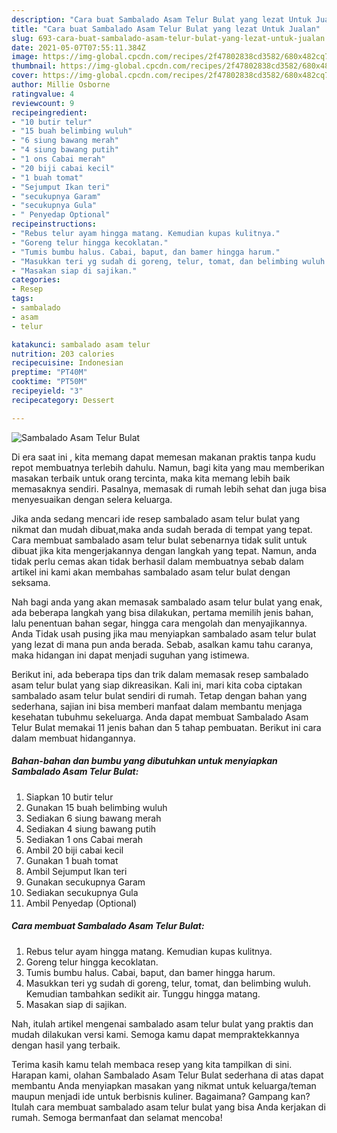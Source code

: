```yaml
---
description: "Cara buat Sambalado Asam Telur Bulat yang lezat Untuk Jualan"
title: "Cara buat Sambalado Asam Telur Bulat yang lezat Untuk Jualan"
slug: 693-cara-buat-sambalado-asam-telur-bulat-yang-lezat-untuk-jualan
date: 2021-05-07T07:55:11.384Z
image: https://img-global.cpcdn.com/recipes/2f47802838cd3582/680x482cq70/sambalado-asam-telur-bulat-foto-resep-utama.jpg
thumbnail: https://img-global.cpcdn.com/recipes/2f47802838cd3582/680x482cq70/sambalado-asam-telur-bulat-foto-resep-utama.jpg
cover: https://img-global.cpcdn.com/recipes/2f47802838cd3582/680x482cq70/sambalado-asam-telur-bulat-foto-resep-utama.jpg
author: Millie Osborne
ratingvalue: 4
reviewcount: 9
recipeingredient:
- "10 butir telur"
- "15 buah belimbing wuluh"
- "6 siung bawang merah"
- "4 siung bawang putih"
- "1 ons Cabai merah"
- "20 biji cabai kecil"
- "1 buah tomat"
- "Sejumput Ikan teri"
- "secukupnya Garam"
- "secukupnya Gula"
- " Penyedap Optional"
recipeinstructions:
- "Rebus telur ayam hingga matang. Kemudian kupas kulitnya."
- "Goreng telur hingga kecoklatan."
- "Tumis bumbu halus. Cabai, baput, dan bamer hingga harum."
- "Masukkan teri yg sudah di goreng, telur, tomat, dan belimbing wuluh. Kemudian tambahkan sedikit air. Tunggu hingga matang."
- "Masakan siap di sajikan."
categories:
- Resep
tags:
- sambalado
- asam
- telur

katakunci: sambalado asam telur 
nutrition: 203 calories
recipecuisine: Indonesian
preptime: "PT40M"
cooktime: "PT50M"
recipeyield: "3"
recipecategory: Dessert

---
```



![Sambalado Asam Telur Bulat](https://img-global.cpcdn.com/recipes/2f47802838cd3582/680x482cq70/sambalado-asam-telur-bulat-foto-resep-utama.jpg)

Di era  saat ini , kita memang dapat memesan makanan praktis tanpa kudu repot membuatnya terlebih dahulu. Namun, bagi kita yang mau memberikan masakan terbaik untuk orang tercinta, maka kita memang lebih baik memasaknya sendiri. Pasalnya, memasak di rumah lebih sehat dan juga bisa menyesuaikan dengan selera keluarga.

Jika anda sedang mencari ide resep sambalado asam telur bulat yang nikmat dan mudah dibuat,maka anda sudah berada di tempat yang tepat. Cara membuat sambalado asam telur bulat  sebenarnya tidak sulit untuk dibuat jika kita mengerjakannya dengan langkah yang tepat. Namun, anda tidak perlu cemas akan tidak berhasil dalam membuatnya 
sebab dalam artikel ini kami akan membahas sambalado asam telur bulat dengan seksama.  



Nah bagi anda yang akan memasak sambalado asam telur bulat yang enak, ada beberapa langkah yang bisa dilakukan, pertama memilih jenis bahan, lalu penentuan bahan segar, hingga cara mengolah dan menyajikannya. Anda Tidak usah pusing jika mau menyiapkan sambalado asam telur bulat yang lezat di mana pun anda berada. Sebab, asalkan kamu  tahu caranya, maka hidangan ini dapat menjadi suguhan yang istimewa.

Berikut ini, ada beberapa tips dan trik dalam memasak resep sambalado asam telur bulat yang siap dikreasikan. Kali ini, mari kita coba ciptakan sambalado asam telur bulat sendiri di rumah. Tetap dengan bahan yang sederhana, sajian ini bisa memberi manfaat dalam membantu menjaga kesehatan tubuhmu sekeluarga. Anda dapat membuat Sambalado Asam Telur Bulat memakai 11 jenis bahan dan 5 tahap pembuatan. Berikut ini cara dalam membuat hidangannya.

<!--inarticleads1-->

##### Bahan-bahan dan bumbu yang dibutuhkan untuk menyiapkan Sambalado Asam Telur Bulat:

1. Siapkan 10 butir telur
1. Gunakan 15 buah belimbing wuluh
1. Sediakan 6 siung bawang merah
1. Sediakan 4 siung bawang putih
1. Sediakan 1 ons Cabai merah
1. Ambil 20 biji cabai kecil
1. Gunakan 1 buah tomat
1. Ambil Sejumput Ikan teri
1. Gunakan secukupnya Garam
1. Sediakan secukupnya Gula
1. Ambil  Penyedap (Optional)




<!--inarticleads2-->

##### Cara membuat Sambalado Asam Telur Bulat:

1. Rebus telur ayam hingga matang. Kemudian kupas kulitnya.
1. Goreng telur hingga kecoklatan.
1. Tumis bumbu halus. Cabai, baput, dan bamer hingga harum.
1. Masukkan teri yg sudah di goreng, telur, tomat, dan belimbing wuluh. Kemudian tambahkan sedikit air. Tunggu hingga matang.
1. Masakan siap di sajikan.




Nah, itulah artikel mengenai  sambalado asam telur bulat  yang praktis dan mudah dilakukan versi kami. Semoga kamu dapat mempraktekkannya dengan hasil yang terbaik. 

Terima kasih kamu telah membaca resep yang kita tampilkan di sini. Harapan kami, olahan  Sambalado Asam Telur Bulat sederhana di atas dapat membantu Anda menyiapkan masakan yang nikmat untuk keluarga/teman maupun menjadi ide untuk berbisnis kuliner. Bagaimana? Gampang kan? Itulah cara membuat sambalado asam telur bulat yang bisa Anda kerjakan di rumah. Semoga bermanfaat dan selamat mencoba!

